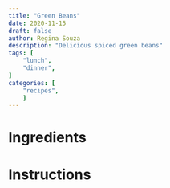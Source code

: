 ```yaml
---
title: "Green Beans"
date: 2020-11-15
draft: false
author: Regina Souza
description: "Delicious spiced green beans"
tags: [
    "lunch",
    "dinner",
]
categories: [
    "recipes",
    ]
---
```


# Ingredients


# Instructions
